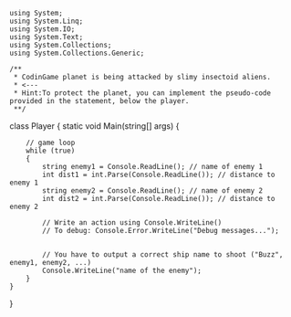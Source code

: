 ```
using System;
using System.Linq;
using System.IO;
using System.Text;
using System.Collections;
using System.Collections.Generic;

/**
 * CodinGame planet is being attacked by slimy insectoid aliens.
 * <---
 * Hint:To protect the planet, you can implement the pseudo-code provided in the statement, below the player.
 **/
```
class Player
{
    static void Main(string[] args)
    {

        // game loop
        while (true)
        {
            string enemy1 = Console.ReadLine(); // name of enemy 1
            int dist1 = int.Parse(Console.ReadLine()); // distance to enemy 1
            string enemy2 = Console.ReadLine(); // name of enemy 2
            int dist2 = int.Parse(Console.ReadLine()); // distance to enemy 2

            // Write an action using Console.WriteLine()
            // To debug: Console.Error.WriteLine("Debug messages...");


            // You have to output a correct ship name to shoot ("Buzz", enemy1, enemy2, ...)
            Console.WriteLine("name of the enemy");
        }
    }
}
```
